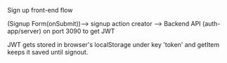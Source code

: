 Sign up front-end flow 

(Signup Form(onSubmit))--> signup action creator --> Backend API (auth-app/server) on port 3090 to get JWT

JWT gets stored in browser's localStorage under key 'token' and getItem keeps it saved until signout. 